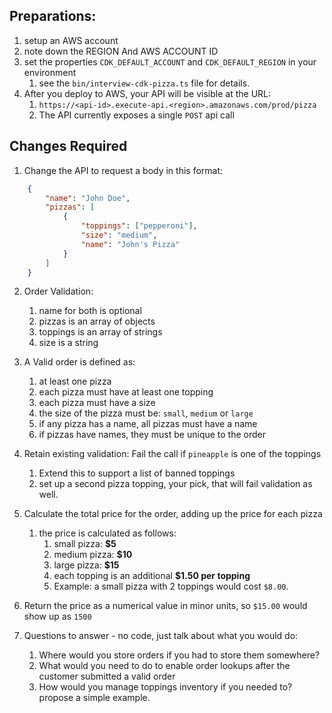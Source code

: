 ## Preparations:

1. setup an AWS account
2. note down the REGION And AWS ACCOUNT ID
3. set the properties `CDK_DEFAULT_ACCOUNT` and `CDK_DEFAULT_REGION` in your environment
   1. see the `bin/interview-cdk-pizza.ts` file for details. 
4. After you deploy to AWS, your API will be visible at the URL:
   1. `https://<api-id>.execute-api.<region>.amazonaws.com/prod/pizza`
   2. The API currently exposes a single `POST` api call
 
## Changes Required

1. Change the API to request a body in this format:

```json
    {
        "name": "John Doe",
        "pizzas": [
            {
                "toppings": ["pepperoni"],
                "size": "medium",
                "name": "John's Pizza"
            }
        ]
    }
```     
   
2. Order Validation:
    1. name for both is optional
    2. pizzas is an array of objects
    3. toppings is an array of strings
    4. size is a string
3.  A Valid order is defined as:
    1. at least one pizza
    2. each pizza must have at least one topping
    3. each pizza must have a size
    4. the size of the pizza must be: `small`, `medium` or `large`
    5. if any pizza has a name, all pizzas must have a name
    6. if pizzas have names, they must be unique to the order
4. Retain existing validation:  Fail the call if `pineapple` is one of the toppings
    1. Extend this to support a list of banned toppings
    2. set up a second pizza topping, your pick, that will fail validation as well. 
5. Calculate the total price for the order, adding up the price for each pizza
    1. the price is calculated as follows: 
       1. small pizza: **$5**
       2. medium pizza: **$10**
       3. large pizza: **$15**
       4. each topping is an additional **$1.50 per topping**
       5. Example: a small pizza with 2 toppings would cost `$8.00`.
6. Return the price as a numerical value in minor units, so `$15.00` would show up as `1500` 

7. Questions to answer - no code, just talk about what you would do:
   1. Where would you store orders if you had to store them somewhere?
   2. What would you need to do to enable order lookups after the customer submitted a valid order
   3. How would you manage toppings inventory if you needed to? propose a simple example.
